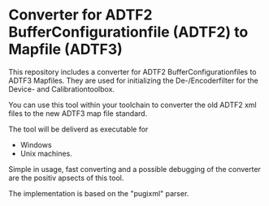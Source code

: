 # Converter for ADTF2 BufferConfigurationfile (ADTF2) to Mapfile (ADTF3)

This repository includes a converter for ADTF2 BufferConfigurationfiles to ADTF3 Mapfiles.
They are used for initializing the De-/Encoderfilter for the Device- and Calibrationtoolbox.

You can use this tool within your toolchain to converter the old ADTF2 xml files to the new ADTF3 map file standard.

The tool will be deliverd as executable for 
* Windows
* Unix 
machines.

Simple in usage, fast converting and a possible debugging of the converter are the positiv apsects of this tool.

The implementation is based on the "pugixml" parser.
